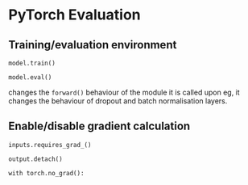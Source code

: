 # PyTorch Evaluation

## Training/evaluation environment

`model.train()`

`model.eval()`

changes the `forward()` behaviour of the module it is called upon eg, it changes the behaviour of dropout and batch normalisation layers.

## Enable/disable gradient calculation

`inputs.requires_grad_()`

`output.detach()`

`with torch.no_grad():`



